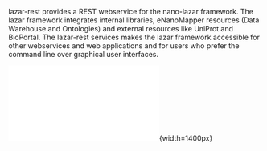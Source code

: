 lazar-rest provides a REST webservice for the nano-lazar framework. 
The lazar framework integrates internal libraries, eNanoMapper
resources (Data Warehouse and Ontologies) and external resources like UniProt and
BioPortal. The lazar-rest services makes the lazar framework accessible
for other webservices and web applications and for users who prefer the
command line over graphical user interfaces.


![nano-lazar service integration](./images/rest_integration.pdf "nano-lazar service integration"){width=1400px}